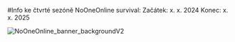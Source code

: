 #Info ke čtvrté sezóně NoOneOnline survival:
Začátek: x. x. 2024
Konec: x. x. 2025

 
![NoOneOnline_banner_backgroundV2](https://github.com/SkeletonTree485/NoOneOnline/assets/136203447/dc397fa2-eea6-49bc-a879-95d19106d1ab)
